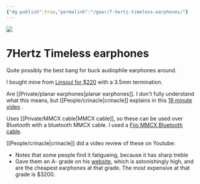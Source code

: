 ```yaml
---
{"dg-publish":true,"permalink":"/gear/7-hertz-timeless-earphones/"}
---
```



![](https://cdn.shopify.com/s/files/1/0040/7201/3924/products/7HZTimeless-3_1024x1024.jpg?v=1635258374)

# 7Hertz Timeless earphones

Quite possibly the best bang for buck audiophile earphones around.

I bought mine from [Linsoul for $220](https://www.linsoul.com/collections/all-archived/products/7hz-timeless) with a 3.5mm termination.

Are [[Private/planar earphones\|planar earphones]]. I don't fully understand what this means, but [[People/crinacle\|crinacle]] explains in this [19 minute video](https://youtu.be/tuTOq9hJp94) .

Uses [[Private/MMCX cable\|MMCX cable]], so these can be used over Bluetooth with a bluetooth MMCX cable. I used a [Fiio MMCX Bluetooth cable](https://www.amazon.com/FiiO-Bluetooth-Lightweight-Headphone-Replacement/dp/B07D8J8CJ9).

[[People/crinacle\|crinacle]] did a video review of these on Youtube:
- Notes that some people find it fatigueing, because it has sharp treble
- Gave them an A- grade on his [website](https://crinacle.com/rankings/iems/), which is astonishingly high, and are the cheapest earphones at that grade. The most expensive at that grade is $3200.
